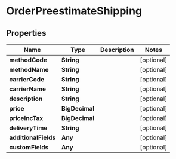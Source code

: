

# OrderPreestimateShipping


## Properties

Name | Type | Description | Notes
------------ | ------------- | ------------- | -------------
**methodCode** | **String** |  |  [optional]
**methodName** | **String** |  |  [optional]
**carrierCode** | **String** |  |  [optional]
**carrierName** | **String** |  |  [optional]
**description** | **String** |  |  [optional]
**price** | **BigDecimal** |  |  [optional]
**priceIncTax** | **BigDecimal** |  |  [optional]
**deliveryTime** | **String** |  |  [optional]
**additionalFields** | **Any** |  |  [optional]
**customFields** | **Any** |  |  [optional]



